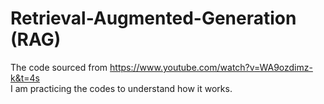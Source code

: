 # Retrieval-Augmented-Generation (RAG)

The code sourced from https://www.youtube.com/watch?v=WA9ozdimz-k&t=4s <br>
I am practicing the codes to understand how it works. 
